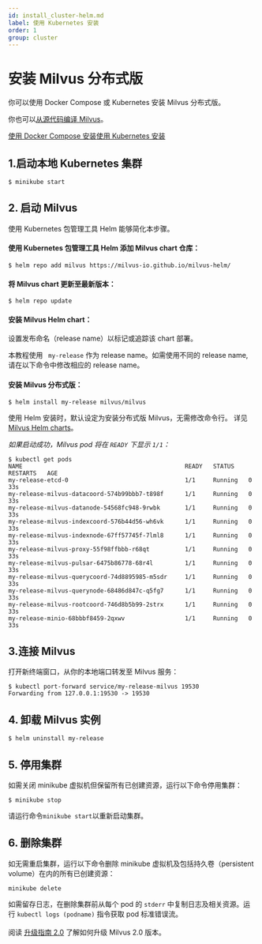 ```yaml
---
id: install_cluster-helm.md
label: 使用 Kubernetes 安装
order: 1
group: cluster
---
```

# 安装 Milvus 分布式版
你可以使用 Docker Compose 或 Kubernetes 安装 Milvus 分布式版。

你也可以[从源代码编译 Milvus](https://github.com/milvus-io/milvus#to-start-developing-milvus)。


<div class="tab-wrapper"><a href="install_cluster-docker.md" class=''>使用 Docker Compose 安装</a><a href="install_cluster-helm.md" class='active '>使用 Kubernetes 安装</a></div>

## 1.启动本地 Kubernetes 集群
```
$ minikube start
```

## 2. 启动 Milvus

<div class="alert note">
使用 Kubernetes 包管理工具 Helm 能够简化本步骤。
</div>

#### 使用 Kubernetes 包管理工具 Helm 添加 Milvus chart 仓库：
```
$ helm repo add milvus https://milvus-io.github.io/milvus-helm/
```

#### 将 Milvus chart 更新至最新版本：
```
$ helm repo update
```

#### 安装 Milvus Helm chart：
设置发布命名（release name）以标记或追踪该 chart 部署。

<div class="alert note">
本教程使用 <code> my-release</code> 作为 release name。如需使用不同的 release name, 请在以下命令中修改相应的 release name。
</div>

#### 安装 Milvus 分布式版：
```
$ helm install my-release milvus/milvus
```

<div class="alert note">
使用 Helm 安装时，默认设定为安装分布式版 Milvus，无需修改命令行。
详见 <a href="https://artifacthub.io/packages/helm/milvus/milvus">Milvus Helm charts</a>。
</div>

*如果启动成功，Milvus pod 将在 `READY` 下显示 `1/1`：*

```
$ kubectl get pods
NAME                                              READY   STATUS    RESTARTS   AGE
my-release-etcd-0                                 1/1     Running   0          33s
my-release-milvus-datacoord-574b99bbb7-t898f      1/1     Running   0          33s
my-release-milvus-datanode-54568fc948-9rwbk       1/1     Running   0          33s
my-release-milvus-indexcoord-576b44d56-wh6vk      1/1     Running   0          33s
my-release-milvus-indexnode-67ff57745f-7lml8      1/1     Running   0          33s
my-release-milvus-proxy-55f98ffbbb-r68qt          1/1     Running   0          33s
my-release-milvus-pulsar-6475b86778-68r4l         1/1     Running   0          33s
my-release-milvus-querycoord-74d8895985-m5sdr     1/1     Running   0          33s
my-release-milvus-querynode-68486d847c-q5fg7      1/1     Running   0          33s
my-release-milvus-rootcoord-746d8b5b99-2strx      1/1     Running   0          33s
my-release-minio-68bbbf8459-2qxwv                 1/1     Running   0          33s
```

## 3.连接 Milvus
打开新终端窗口，从你的本地端口转发至 Milvus 服务：
```
$ kubectl port-forward service/my-release-milvus 19530
Forwarding from 127.0.0.1:19530 -> 19530
```

## 4. 卸载 Milvus 实例
```
$ helm uninstall my-release
```

## 5. 停用集群
如需关闭 minikube 虚拟机但保留所有已创建资源，运行以下命令停用集群：
```
$ minikube stop
```
<div class="alert note">
请运行命令<code>minikube start</code>以重新启动集群。
</div>


## 6. 删除集群

如无需重启集群，运行以下命令删除 minikube 虚拟机及包括持久卷（persistent volume）在内的所有已创建资源：
```
minikube delete
```
<div class="alert note">
如需留存日志，在删除集群前从每个 pod 的 <code>stderr</code> 中复制日志及相关资源。运行 <code>kubectl logs (podname)</code> 指令获取 pod 标准错误流。
</div>


</br>

<div class="alert note">
阅读 <a href="upgrade.md">升级指南 2.0</a> 了解如何升级 Milvus 2.0 版本。
</div>

